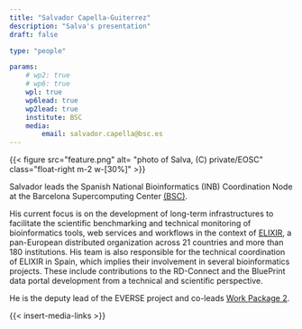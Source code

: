 ```yaml
---
title: "Salvador Capella-Guiterrez"
description: "Salva's presentation"
draft: false

type: "people"

params:
    # wp2: true
    # wp6: true
    wpl: true
    wp6lead: true
    wp2lead: true
    institute: BSC
    media:
        email: salvador.capella@bsc.es
---
```

{{< figure src="feature.png" alt= "photo of Salva, (C) private/EOSC" class="float-right m-2 w-[30%]" >}} 

Salvador leads the Spanish National Bioinformatics (INB) Coordination Node at the Barcelona Supercomputing Center [(BSC)](https://www.bsc.es).

His current focus is on the development of long-term infrastructures to facilitate the scientific benchmarking and technical monitoring of bioinformatics tools, web services and workflows in the context of [ELIXIR](https://elixir-europe.org), a pan-European distributed organization across 21 countries and more than 180 institutions. His team is also responsible for the technical coordination of ELIXIR in Spain, which implies their involvement in several bioinformatics projects. These include contributions to the RD-Connect and the BluePrint data portal development from a technical and scientific perspective.

He is the deputy lead of the EVERSE project and co-leads [Work Package 2](/workpackages/02_best_practices/).

{{< insert-media-links >}}